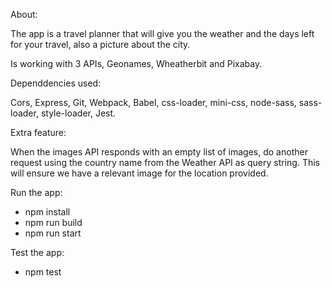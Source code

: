 About:

The app is a travel planner that will give you the weather and the days left for your travel, also a picture about the city.

Is working with 3 APIs, Geonames, Wheatherbit and Pixabay.

Dependdencies used:

Cors, Express, Git, Webpack, Babel, css-loader, mini-css, node-sass, sass-loader, style-loader, Jest.

Extra feature:

When the images API responds with an empty list of images, do another request using the country name from the Weather API as query string. This will ensure we have a relevant image for the location provided.

Run the app:

- npm install
- npm run build
- npm run start

Test the app:

- npm test